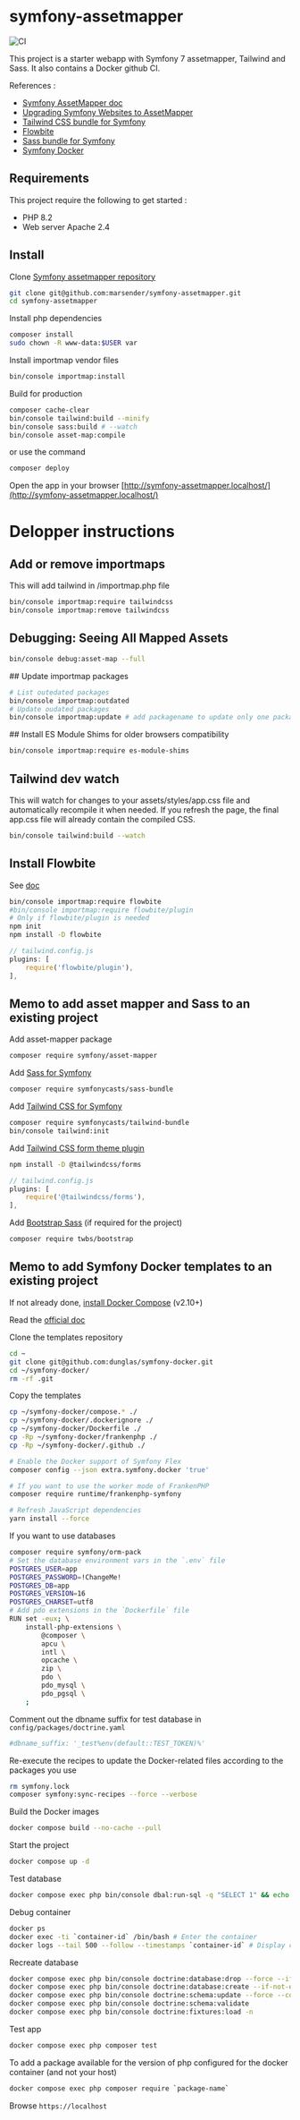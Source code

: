 # symfony-assetmapper

![CI](https://github.com/marsender/symfony-assetmapper/workflows/CI/badge.svg)

This project is a starter webapp with Symfony 7 assetmapper, Tailwind and Sass.
It also contains a Docker github CI.

References :

- [Symfony AssetMapper doc](https://symfony.com/doc/current/frontend/asset_mapper.html)
- [Upgrading Symfony Websites to AssetMapper](https://symfony.com/blog/upgrading-symfony-websites-to-assetmapper)
- [Tailwind CSS bundle for Symfony](https://symfony.com/bundles/TailwindBundle/current/index.html)
- [Flowbite](https://flowbite.com/docs/getting-started/symfony/)
- [Sass bundle for Symfony](https://symfony.com/bundles/SassBundle/current/index.html)
- [Symfony Docker](https://github.com/dunglas/symfony-docker)

## Requirements

This project require the following to get started :

- PHP 8.2
- Web server Apache 2.4

## Install

Clone [Symfony assetmapper repository](https://github.com/marsender/symfony-assetmapper)

```bash
git clone git@github.com:marsender/symfony-assetmapper.git
cd symfony-assetmapper
```

Install php dependencies
```bash
composer install
sudo chown -R www-data:$USER var
```

Install importmap vendor files
```bash
bin/console importmap:install
```

Build for production
```bash
composer cache-clear
bin/console tailwind:build --minify
bin/console sass:build # --watch
bin/console asset-map:compile
```
or use the command
```bash
composer deploy
```

Open the app in your browser [http://symfony-assetmapper.localhost/](http://symfony-assetmapper.localhost/)

# Delopper instructions

## Add or remove importmaps

This will add tailwind in /importmap.php file

```bash
bin/console importmap:require tailwindcss
bin/console importmap:remove tailwindcss
```

## Debugging: Seeing All Mapped Assets

```bash
bin/console debug:asset-map --full
```

## Update importmap packages

```bash
# List outedated packages
bin/console importmap:outdated
# Update oudated packages
bin/console importmap:update # add packagename to update only one package
```

## Install ES Module Shims for older browsers compatibility

```bash
bin/console importmap:require es-module-shims
```

## Tailwind dev watch

This will watch for changes to your assets/styles/app.css file and automatically recompile it when needed.
If you refresh the page, the final app.css file will already contain the compiled CSS.

```bash
bin/console tailwind:build --watch
```

## Install Flowbite

See [doc](https://symfonycasts.com/screencast/last-stack/flowbite)

```bash
bin/console importmap:require flowbite
#bin/console importmap:require flowbite/plugin
# Only if flowbite/plugin is needed
npm init
npm install -D flowbite
```
```js
// tailwind.config.js
plugins: [
	require('flowbite/plugin'),
],
```

## Memo to add asset mapper and Sass to an existing project

Add asset-mapper package
```bash
composer require symfony/asset-mapper
```

Add [Sass for Symfony](https://symfony.com/bundles/SassBundle/current/index.html)
```bash
composer require symfonycasts/sass-bundle
```

Add [Tailwind CSS for Symfony](https://symfony.com/bundles/TailwindBundle/current/index.html)
```bash
composer require symfonycasts/tailwind-bundle
bin/console tailwind:init
```

Add [Tailwind CSS form theme plugin](https://symfony.com/doc/current/form/tailwindcss.html)
```bash
npm install -D @tailwindcss/forms
```
```js
// tailwind.config.js
plugins: [
	require('@tailwindcss/forms'),
],
```

Add [Bootstrap Sass](https://github.com/twbs/bootstrap) (if required for the project)
```bash
composer require twbs/bootstrap
```

## Memo to add Symfony Docker templates to an existing project

If not already done, [install Docker Compose](https://docs.docker.com/compose/install/) (v2.10+)

Read the [official doc](https://github.com/dunglas/symfony-docker/blob/main/docs/existing-project.md)

Clone the templates repository
```bash
cd ~
git clone git@github.com:dunglas/symfony-docker.git
cd ~/symfony-docker/
rm -rf .git
```

Copy the templates
```bash
cp ~/symfony-docker/compose.* ./
cp ~/symfony-docker/.dockerignore ./
cp ~/symfony-docker/Dockerfile ./
cp -Rp ~/symfony-docker/frankenphp ./
cp -Rp ~/symfony-docker/.github ./

# Enable the Docker support of Symfony Flex
composer config --json extra.symfony.docker 'true'

# If you want to use the worker mode of FrankenPHP
composer require runtime/frankenphp-symfony

# Refresh JavaScript dependencies
yarn install --force
```

If you want to use databases
```bash
composer require symfony/orm-pack
# Set the database environment vars in the `.env` file
POSTGRES_USER=app
POSTGRES_PASSWORD=!ChangeMe!
POSTGRES_DB=app
POSTGRES_VERSION=16
POSTGRES_CHARSET=utf8
# Add pdo extensions in the `Dockerfile` file
RUN set -eux; \
	install-php-extensions \
		@composer \
		apcu \
		intl \
		opcache \
		zip \
		pdo \
		pdo_mysql \
		pdo_pgsql \
	;
```

Comment out the dbname suffix for test database in `config/packages/doctrine.yaml`
```yaml
#dbname_suffix: '_test%env(default::TEST_TOKEN)%'
```

Re-execute the recipes to update the Docker-related files according to the packages you use
```bash
rm symfony.lock
composer symfony:sync-recipes --force --verbose
```

Build the Docker images
```bash
docker compose build --no-cache --pull
```

Start the project
```bash
docker compose up -d
```

Test database
```bash
docker compose exec php bin/console dbal:run-sql -q "SELECT 1" && echo "OK" || echo "Connection is not working"
```

Debug container
```bash
docker ps
docker exec -ti `container-id` /bin/bash # Enter the container
docker logs --tail 500 --follow --timestamps `container-id` # Display container logs
```

Recreate database
```bash
docker compose exec php bin/console doctrine:database:drop --force --if-exists
docker compose exec php bin/console doctrine:database:create --if-not-exists
docker compose exec php bin/console doctrine:schema:update --force --complete
docker compose exec php bin/console doctrine:schema:validate
docker compose exec php bin/console doctrine:fixtures:load -n
```

Test app
```bash
docker compose exec php composer test
```

To add a package available for the version of php configured for the docker container (and not your host)
```bash
docker compose exec php composer require `package-name`
```

Browse `https://localhost`
